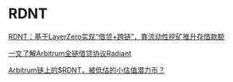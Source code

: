 # RDNT

[RDNT：基于LayerZero实现“借贷+跨链”，靠流动性挖矿推升存借款额](https://www.panewslab.com/zh/articledetails/lw8ogsso.html)

[一文了解Arbitrum全链借贷协议Radiant](https://news.marsbit.co/20230205120653464785.html)

[Arbitrum链上的$RDNT，被低估的小估值潜力币？](https://twitter.com/doctordefi2020/status/1621189247159128067?s=61\&t=VUVXptuDghOJhbxppOYtTg)
